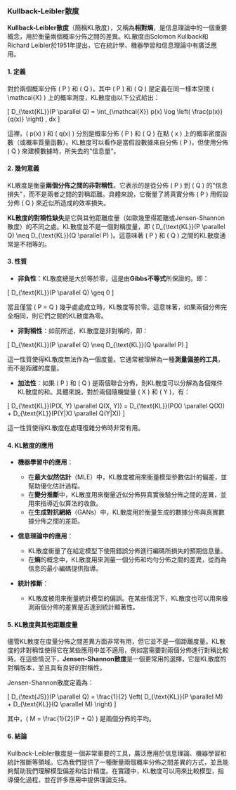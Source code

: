 ### Kullback-Leibler散度

**Kullback-Leibler散度**（簡稱KL散度），又稱為**相對熵**，是信息理論中的一個重要概念，用於衡量兩個概率分佈之間的差異。KL散度由Solomon Kullback和Richard Leibler於1951年提出，它在統計學、機器學習和信息理論中有廣泛應用。

#### 1. 定義

對於兩個概率分佈 \( P \) 和 \( Q \)，其中 \( P \) 和 \( Q \) 是定義在同一樣本空間 \( \mathcal{X} \) 上的概率測度，KL散度由以下公式給出：

\[
D_{\text{KL}}(P \parallel Q) = \int_{\mathcal{X}} p(x) \log \left( \frac{p(x)}{q(x)} \right) \, dx
\]

這裡，\( p(x) \) 和 \( q(x) \) 分別是概率分佈 \( P \) 和 \( Q \) 在點 \( x \) 上的概率密度函數（或概率質量函數）。KL散度可以看作是當假設數據來自分佈 \( P \)，但使用分佈 \( Q \) 來建模數據時，所失去的"信息量"。

#### 2. 幾何意義

KL散度是衡量**兩個分佈之間的非對稱性**。它表示的是從分佈 \( P \) 到 \( Q \) 的"信息損失"，而不是兩者之間的對稱距離。具體來說，它衡量了將真實分佈 \( P \) 用假設分佈 \( Q \) 來近似所造成的效率損失。

**KL散度的對稱性缺失**是它與其他距離度量（如歐幾里得距離或Jensen-Shannon散度）的不同之處。KL散度並不是一個對稱度量，即 \( D_{\text{KL}}(P \parallel Q) \neq D_{\text{KL}}(Q \parallel P) \)。這意味著 \( P \) 和 \( Q \) 之間的KL散度通常是不相等的。

#### 3. 性質

- **非負性**：KL散度總是大於等於零，這是由**Gibbs不等式**所保證的。即：

\[
D_{\text{KL}}(P \parallel Q) \geq 0
\]

當且僅當 \( P = Q \) 幾乎處處成立時，KL散度等於零。這意味著，如果兩個分佈完全相同，則它們之間的KL散度為零。

- **非對稱性**：如前所述，KL散度是非對稱的，即：

\[
D_{\text{KL}}(P \parallel Q) \neq D_{\text{KL}}(Q \parallel P)
\]

這一性質使得KL散度無法作為一個度量。它通常被理解為一種**測量偏差的工具**，而不是距離的度量。

- **加法性**：如果 \( P \) 和 \( Q \) 是兩個聯合分佈，則KL散度可以分解為各個條件KL散度的和。具體來說，對於兩個隨機變量 \( X \) 和 \( Y \)，有：

\[
D_{\text{KL}}(P(X, Y) \parallel Q(X, Y)) = D_{\text{KL}}(P(X) \parallel Q(X)) + D_{\text{KL}}(P(Y|X) \parallel Q(Y|X))
\]

這一性質使得KL散度在處理復雜分佈時非常有用。

#### 4. KL散度的應用

- **機器學習中的應用**：
  - 在**最大似然估計**（MLE）中，KL散度被用來衡量模型參數估計的偏差，並幫助優化估計過程。
  - 在**變分推斷**中，KL散度用來衡量近似分佈與真實後驗分佈之間的差異，並用來指導近似算法的收斂。
  - 在**生成對抗網絡**（GANs）中，KL散度用於衡量生成的數據分佈與真實數據分佈之間的差距。

- **信息理論中的應用**：
  - KL散度衡量了在給定模型下使用錯誤分佈進行編碼所損失的預期信息量。
  - 在**熵**的概念中，KL散度用來測量一個分佈和均勻分佈之間的差異，從而為信息的最小編碼提供指導。

- **統計推斷**：
  - KL散度被用來衡量統計模型的偏誤。在某些情況下，KL散度也可以用來檢測兩個分佈的差異是否達到統計顯著性。

#### 5. KL散度與其他距離度量

儘管KL散度在度量分佈之間差異方面非常有用，但它並不是一個距離度量。KL散度的非對稱性使得它在某些應用中並不適用，例如當需要對兩個分佈進行對稱比較時。在這些情況下，**Jensen-Shannon散度**是一個更常用的選擇，它是KL散度的對稱版本，並且具有良好的對稱性。

Jensen-Shannon散度定義為：

\[
D_{\text{JS}}(P \parallel Q) = \frac{1}{2} \left( D_{\text{KL}}(P \parallel M) + D_{\text{KL}}(Q \parallel M) \right)
\]

其中，\( M = \frac{1}{2}(P + Q) \) 是兩個分佈的平均。

#### 6. 結論

Kullback-Leibler散度是一個非常重要的工具，廣泛應用於信息理論、機器學習和統計推斷等領域。它為我們提供了一種衡量兩個概率分佈之間差異的方式，並且能夠幫助我們理解模型偏差和估計精度。在實踐中，KL散度可以用來比較模型，指導優化過程，並在許多應用中提供理論支持。